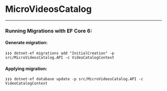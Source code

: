 # MicroVideosCatalog
---
### Running Migrations with EF Core 6:
#### Generate migration:
```
❯❯❯ dotnet-ef migrations add "InitialCreation" -p src/MicroVideosCatalog.API -c VideoCatalogContext
````

#### Applying migration:
```
❯❯❯ dotnet-ef database update -p src/MicroVideosCatalog.API -c VideoCatalogContext
````